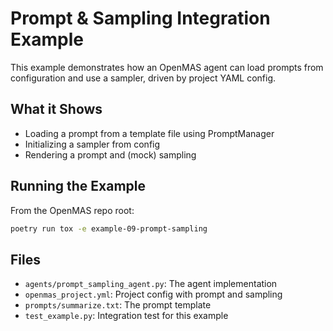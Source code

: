 # Prompt & Sampling Integration Example

This example demonstrates how an OpenMAS agent can load prompts from configuration and use a sampler, driven by project YAML config.

## What it Shows
- Loading a prompt from a template file using PromptManager
- Initializing a sampler from config
- Rendering a prompt and (mock) sampling

## Running the Example

From the OpenMAS repo root:

```bash
poetry run tox -e example-09-prompt-sampling
```

## Files
- `agents/prompt_sampling_agent.py`: The agent implementation
- `openmas_project.yml`: Project config with prompt and sampling
- `prompts/summarize.txt`: The prompt template
- `test_example.py`: Integration test for this example

